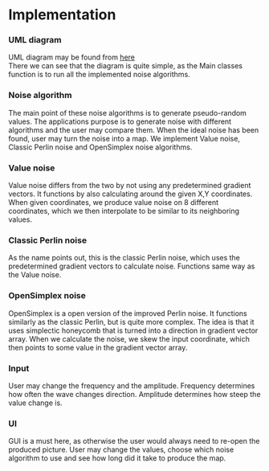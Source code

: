 # Implementation  

### UML diagram
UML diagram may be found from [here](https://github.com/uberballo/MapGenerator/blob/master/documentation/pictures/mapGeneratorUmlDiagram.png)   
There we can see that the diagram is quite simple, as the Main classes function is to run all the implemented noise algorithms.  


### Noise algorithm  
The main point of these noise algorithms is to generate pseudo-random values. The applications purpose is to generate noise with different algorithms and the user may compare them. When the ideal noise has been found, user may turn the noise into a map.
We implement Value noise, Classic Perlin noise and OpenSimplex noise algorithms.  

### Value noise  
Value noise differs from the two by not using any predetermined gradient vectors. It functions by also calculating around the given X,Y coordinates. When given coordinates, we produce value noise on 8 different coordinates, which we then interpolate to be similar to its neighboring values.  

### Classic Perlin noise  
As the name points out, this is the classic Perlin noise, which uses the predetermined gradient vectors to calculate noise. 
Functions same way as the Value noise.  

### OpenSimplex noise  
OpenSimplex is a open version of the improved Perlin noise. It functions similarly as the classic Perlin, 
but is quite more complex. The idea is that it uses simplectic honeycomb that is turned into a direction in gradient vector array. 
When we calculate the noise, we skew the input coordinate, which then points to some value in the gradient vector array.  



### Input  
User may change the frequency and the amplitude. Frequency determines how often the wave changes direction. Amplitude determines how steep the value change is.  

### UI  
GUI is a must here, as otherwise the user would always need to re-open the produced picture. User may change the values, choose which noise algorithm to use and see how long did it take to produce the map.  
